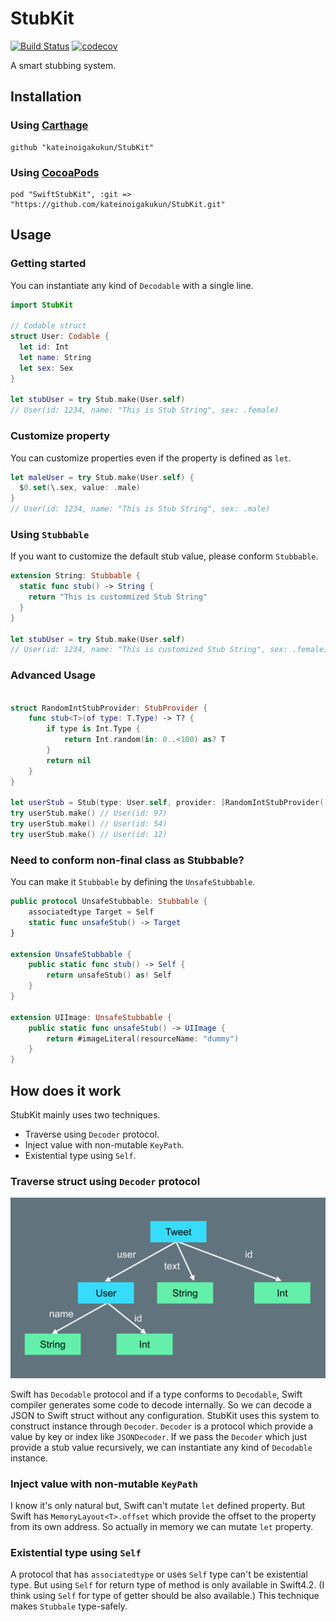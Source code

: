 # StubKit

[![Build Status](https://travis-ci.com/kateinoigakukun/StubKit.svg?token=WvLpRvqJbpyazdGFXQCC&branch=master)](https://travis-ci.com/kateinoigakukun/StubKit) [![codecov](https://codecov.io/gh/kateinoigakukun/StubKit/branch/master/graph/badge.svg?token=WqSnBYoNJq)](https://codecov.io/gh/kateinoigakukun/StubKit)

A smart stubbing system.

## Installation

### Using [Carthage](https://github.com/Carthage/Carthage)

```
github "kateinoigakukun/StubKit"
```

### Using [CocoaPods](https://cocoapods.org/)

```
pod "SwiftStubKit", :git => "https://github.com/kateinoigakukun/StubKit.git"
```

## Usage

### Getting started

You can instantiate any kind of `Decodable` with a single line.

```swift
import StubKit

// Codable struct
struct User: Codable {
  let id: Int
  let name: String
  let sex: Sex
}

let stubUser = try Stub.make(User.self)
// User(id: 1234, name: "This is Stub String", sex: .female)
```

### Customize property

You can customize properties even if the property is defined as `let`.
```swift
let maleUser = try Stub.make(User.self) {
  $0.set(\.sex, value: .male)
}
// User(id: 1234, name: "This is Stub String", sex: .male)
```

### Using `Stubbable`

If you want to customize the default stub value, please conform `Stubbable`.
```swift
extension String: Stubbable {
  static func stub() -> String {
    return "This is custommized Stub String"
  }
}

let stubUser = try Stub.make(User.self)
// User(id: 1234, name: "This is customized Stub String", sex: .female)
```

### Advanced Usage

```swift

struct RandomIntStubProvider: StubProvider {
    func stub<T>(of type: T.Type) -> T? {
        if type is Int.Type {
            return Int.random(in: 0..<100) as? T
        }
        return nil
    }
}

let userStub = Stub(type: User.self, provider: [RandomIntStubProvider()])
try userStub.make() // User(id: 97)
try userStub.make() // User(id: 54)
try userStub.make() // User(id: 12)
```

### Need to conform non-final class as Stubbable?

You can make it `Stubbable` by defining the `UnsafeStubbable`.

```swift
public protocol UnsafeStubbable: Stubbable {
    associatedtype Target = Self
    static func unsafeStub() -> Target
}

extension UnsafeStubbable {
    public static func stub() -> Self {
        return unsafeStub() as! Self
    }
}

extension UIImage: UnsafeStubbable {
    public static func unsafeStub() -> UIImage {
        return #imageLiteral(resourceName: "dummy")
    }
}
```


## How does it work

StubKit mainly uses two techniques.
- Traverse using `Decoder` protocol.
- Inject value with non-mutable `KeyPath`.
- Existential type using `Self`.

### Traverse struct using `Decoder` protocol
![](./resources/tree.png)

Swift has `Decodable` protocol and if a type conforms to `Decodable`, Swift compiler generates some code to decode internally. So we can decode a JSON to Swift struct without any configuration. StubKit uses this system to construct instance through `Decoder`. `Decoder` is a protocol which provide a value by key or index like `JSONDecoder`. If we pass the `Decoder` which just provide a stub value recursively, we can instantiate any kind of `Decodable` instance.


### Inject value with non-mutable `KeyPath`

I know it's only natural but, Swift can't mutate `let` defined property. But Swift has `MemoryLayout<T>.offset` which provide the offset to the property from its own address. So actually in memory we can mutate `let` property.


### Existential type using `Self`

A protocol that has `associatedtype` or uses `Self` type can't be existential type. But using `Self` for return type of method is only available in Swift4.2. (I think using `Self` for type of getter should be also available.) This technique makes `Stubbale` type-safely.
